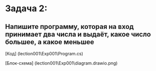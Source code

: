 # Задача 2:

## Напишите программу, которая на вход принимает два числа и выдаёт, какое число большее, а какое меньшее

[Код] (lection001\Exp001\Program.cs)

[Блок-схема] (lection001\Exp001\diagram.drawio.png)
